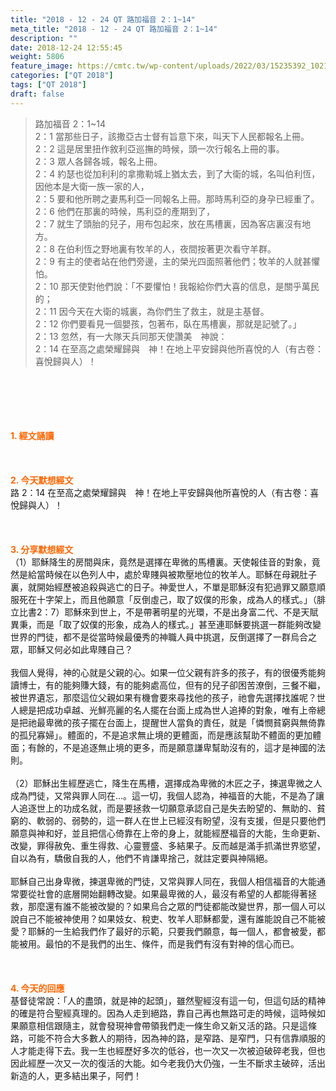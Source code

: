 ```yaml
---
title: "2018 - 12 - 24 QT 路加福音 2：1~14"
meta_title: "2018 - 12 - 24 QT 路加福音 2：1~14"
description: ""
date: 2018-12-24 12:55:45
weight: 5806
feature_image: https://cmtc.tw/wp-content/uploads/2022/03/15235392_10211799862337740_180693556567566654_o-1.webp
categories: ["QT 2018"]
tags: ["QT 2018"]
draft: false
---
```


<blockquote>路加福音 2：1~14<br />
2：1 當那些日子，該撒亞古士督有旨意下來，叫天下人民都報名上冊。<br />
2：2 這是居里扭作敘利亞巡撫的時候，頭一次行報名上冊的事。<br />
2：3 眾人各歸各城，報名上冊。<br />
2：4 約瑟也從加利利的拿撒勒城上猶太去，到了大衛的城，名叫伯利恆，因他本是大衛一族一家的人，<br />
2：5 要和他所聘之妻馬利亞一同報名上冊。那時馬利亞的身孕已經重了。<br />
2：6 他們在那裏的時候，馬利亞的產期到了，<br />
2：7 就生了頭胎的兒子，用布包起來，放在馬槽裏，因為客店裏沒有地方。<br />
2：8 在伯利恆之野地裏有牧羊的人，夜間按著更次看守羊群。<br />
2：9 有主的使者站在他們旁邊，主的榮光四面照著他們；牧羊的人就甚懼怕。<br />
2：10 那天使對他們說：「不要懼怕！我報給你們大喜的信息，是關乎萬民的；<br />
2：11 因今天在大衛的城裏，為你們生了救主，就是主基督。<br />
2：12 你們要看見一個嬰孩，包著布，臥在馬槽裏，那就是記號了。」<br />
2：13 忽然，有一大隊天兵同那天使讚美　神說：<br />
2：14 在至高之處榮耀歸與　神！在地上平安歸與他所喜悅的人（有古卷：喜悅歸與人）！</blockquote><br />
&nbsp;<br />
<br />
&nbsp;<br />
<br />
<span style="color: #ff6600;"><strong>1. </strong><strong>經文誦讀</strong></span><br />
<br />
<span style="color: #ff6600;"><strong> </strong></span><br />
<br />
<span style="color: #ff6600;"><strong>2. 今天默想</strong><strong>經文<br />
</strong></span>路 2：14 在至高之處榮耀歸與　神！在地上平安歸與他所喜悅的人（有古卷：喜悅歸與人）！<br />
<br />
&nbsp;<br />
<br />
<span style="color: #ff6600;"><strong>3. 分享默想經文<br />
</strong></span>（1）耶穌降生的房間與床，竟然是選擇在卑微的馬槽裏。天使報佳音的對象，竟然是給當時候在以色列人中，處於卑賤與被欺壓地位的牧羊人。耶穌在母親肚子裏，就開始經歷被追殺與逃亡的日子。神愛世人，不單是耶穌沒有犯過罪又願意順服死在十字架上，而且他願意「反倒虛己，取了奴僕的形象，成為人的樣式。」（腓立比書2：7）耶穌來到世上，不是帶著明星的光環，不是出身富二代、不是天賦異秉，而是「取了奴僕的形象，成為人的樣式。」甚至連耶穌要挑選一群能夠改變世界的門徒，都不是從當時候最優秀的神職人員中挑選，反倒選擇了一群烏合之眾，耶穌又何必如此卑賤自己？<br />
<br />
我個人覺得，神的心就是父親的心。如果一位父親有許多的孩子，有的很優秀能夠讀博士，有的能夠賺大錢，有的能夠處高位，但有的兒子卻困苦潦倒，三餐不繼，被世界遺忘，那麼這位父親如果有機會要來尋找他的孩子，祂會先選擇找誰呢？世人總是把成功卓越、光鮮亮麗的名人擺在台面上成為世人追捧的對象，唯有上帝總是把祂最卑微的孩子擺在台面上，提醒世人當負的責任，就是「憐憫貧窮與無倚靠的孤兒寡婦」。體面的，不是追求無止境的更體面，而是應該幫助不體面的更加體面；有餘的，不是追逐無止境的更多，而是願意謙卑幫助沒有的，這才是神國的法則。<br />
<br />
（2）耶穌出生經歷逃亡，降生在馬槽，選擇成為卑微的木匠之子，揀選卑微之人成為門徒，又常與罪人同在…。這一切，我個人認為，神福音的大能，不是為了讓人追逐世上的功成名就，而是要拯救一切願意承認自己是失去盼望的、無助的、貧窮的、軟弱的、弱勢的，這一群人在世上已經沒有盼望，沒有支援，但是只要他們願意與神和好，並且把信心倚靠在上帝的身上，就能經歷福音的大能，生命更新、改變，罪得赦免、重生得救、心靈豐盛、多結果子。反而越是滿手抓滿世界慾望，自以為有，驕傲自我的人，他們不肯謙卑捨己，就註定要與神隔絕。<br />
<br />
耶穌自己出身卑微，揀選卑微的門徒，又常與罪人同在，我個人相信福音的大能通常要從社會的底層開始翻轉改變。如果最卑微的人，最沒有希望的人都能得著拯救，那麼還有誰不能被改變的？如果烏合之眾的門徒都能改變世界，那一個人可以說自己不能被神使用？如果妓女、稅吏、牧羊人耶穌都愛，還有誰能說自己不能被愛？耶穌的一生給我們作了最好的示範，只要我們願意，每一個人，都會被愛，都能被用。最怕的不是我們的出生、條件，而是我們有沒有對神的信心而已。<br />
<br />
&nbsp;<br />
<br />
<span style="color: #ff6600;"><strong>4. 今天的回應<br />
</strong></span>基督徒常說：「人的盡頭，就是神的起頭」，雖然聖經沒有這一句，但這句話的精神的確是符合聖經真理的。因為人走到絕路，靠自己再也無路可走的時候，這時候如果願意相信跟隨主，就會發現神會帶領我們走一條生命又新又活的路。只是這條路，可能不符合大多數人的期待，因為神的路，是窄路、是窄門，只有信靠順服的人才能走得下去。我一生也經歷好多次的低谷，也一次又一次被迫破碎老我，但也因此經歷一次又一次的復活的大能。如今老我仍大仍強，一生不斷求主破碎，活出新造的人，更多結出果子，阿們！<br />
<br />
&nbsp;
        